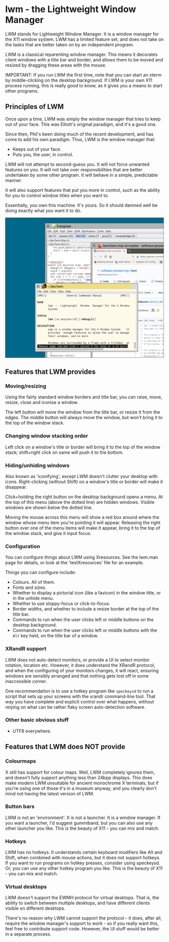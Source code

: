 # lwm - the Lightweight Window Manager

LWM stands for Lightweight Window Manager. It is a window manager for the X11
window system. LWM has a limited feature set, and does not take on the tasks
that are better taken on by an independent program.

LWM is a classical reparenting window manager. This means it decorates client
windows with a title bar and border, and allows them to be moved and resized
by dragging these areas with the mouse.

IMPORTANT: If you run LWM the first time, note that you can start an xterm by
middle-clicking on the desktop background. If LWM is your own X11 process
running, this is really good to know, as it gives you a means to start other
programs.

## Principles of LWM

Once upon a time, LWM was simply the window manager that tries to keep out of
your face. This was Elliott's original paradigm, and it's a good one.

Since then, Phil's been doing much of the recent development, and has come to
add his own paradigm. Thus, LWM is the window manager that:

  * Keeps out of your face.
  * Puts you, the user, in control.

LWM will not attempt to second-guess you. It will not force unwanted features
on you. It will not take over responsibilities that are better undertaken by
some other program. It will behave in a simple, predictable manner.

It will also support features that put you more in control, such as the ability
for you to control window titles when you want to.

Essentially, you own this machine. It's yours. So it should damned well be doing
exactly what *you* want it to do.

![LWM in action](screenshot-lwm.png)


## Features that LWM provides

### Moving/resizing

Using the fairly standard window borders and title bar, you can raise, move,
resize, close and iconise a window.

The left button will move the window from the title bar, or resize it from the
edges. The middle button will always move the window, but won't bring it to
the top of the window stack.

### Changing window stacking order

Left click on a window's title or border will bring it to the top of the window
stack; shift+right click on same will push it to the bottom.

### Hiding/unhiding windows

Also known as 'iconifying', except LWM doesn't clutter your desktop with icons.
Right-clicking (without Shift) on a window's title or border will make it
disappear.

Click+holding the right button on the desktop background opens a menu. At the
top of this menu (above the dotted line) are hidden windows. Visible windows are
shown below the dotted line.

Moving the mouse across this menu will show a red box around where the window
whose menu item you're pointing it will appear. Releasing the right button over
one of the menu items will make it appear, bring it to the top of the window
stack, and give it input focus.

### Configuration

You can configure things about LWM using Xresources. See the lwm.man page for
details, or look at the 'testXresources' file for an example.

Things you can configure include:

  * Colours. All of them.
  * Fonts and sizes.
  * Whether to display a pictorial icon (like a favicon) in the window title,
    or in the unhide menu.
  * Whether to use sloppy-focus or click-to-focus.
  * Border widths, and whether to include a resize border at the top of the
    title bar.
  * Commands to run when the user clicks left or middle buttons on the desktop
    background.
  * Commands to run when the user clicks left or middle buttons with the `Alt`
    key held, on the title bar of a window.

### XRandR support

LWM does not auto-detect monitors, or provide a UI to select monitor rotation,
location etc. However, it does understand the XRandR protocol, and when the
configuring of your monitors changes, it will react, ensuring windows are
sensibly arranged and that nothing gets lost off in some inaccessible corner.

One recommendation is to use a hotkey program like `speckeysd` to run a script
that sets up your screens with the xrandr command-line tool. That way you have
complete and explicit control over what happens, without relying on what can be
rather flaky screen auto-detection software.

### Other basic obvious stuff

  * UTF8 everywhere.


## Features that LWM does NOT provide

### Colourmaps

X still has support for colour maps. Well, LWM completely ignores them, and
doesn't fully support anything less than 24bpp displays. This does make modern
LWM unsuitable for ancient monochrome X terminals, but if you're using one of
those it's in a museum anyway, and you clearly don't mind not having the latest
version of LWM.

### Button bars

LWM is not an 'environment'. It is not a launcher. It is a window manager.
If you want a launcher, I'd suggest gummiband, but you can also use any other
launcher you like. This is the beauty of X11 - you can mix and match.

### Hotkeys

LWM has no hotkeys. It understands certain keyboard modifiers like Alt and
Shift, when combined with mouse actions, but it does not support hotkeys.
If you want to run programs on hotkey presses, consider using speckeysd.
Or, you can use any other hotkey program you like. This is the beauty of X11 -
you can mix and match.

### Virtual desktops

LWM doesn't support the EWMH protocol for virtual desktops. That is, the ability
to switch between multiple desktops, and have different clients visible on
different desktops.

There's no reason why LWM cannot support the protocol - it does, after all,
require the window manager's support to work - so if you really want this,
feel free to contribute support code. However, the UI stuff would be better
in a separate process.
